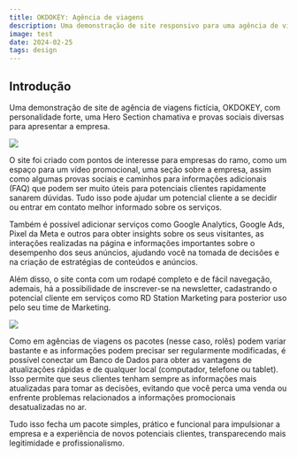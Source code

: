 ```yaml
---
title: OKDOKEY: Agência de viagens
description: Uma demonstração de site responsivo para uma agência de viagens pequena.
image: test
date: 2024-02-25
tags: design
---
```


## Introdução
Uma demonstração de site de agência de viagens fictícia, OKDOKEY, com personalidade forte, uma Hero Section chamativa e provas sociais diversas para apresentar a empresa.

![](https://andremourasantos.com.br/assets/image-1-mvO-4nyo.png)

O site foi criado com pontos de interesse para empresas do ramo, como um espaço para um vídeo promocional, uma seção sobre a empresa, assim como algumas provas sociais e caminhos para informações adicionais (FAQ) que podem ser muito úteis para potenciais clientes rapidamente sanarem dúvidas. Tudo isso pode ajudar um potencial cliente a se decidir ou entrar em contato melhor informado sobre os serviços.

Também é possível adicionar serviços como Google Analytics, Google Ads, Pixel da Meta e outros para obter insights sobre os seus visitantes, as interações realizadas na página e informações importantes sobre o desempenho dos seus anúncios, ajudando você na tomada de decisões e na criação de estratégias de conteúdos e anúncios.

Além disso, o site conta com um rodapé completo e de fácil navegação, ademais, há a possibilidade de inscrever-se na newsletter, cadastrando o potencial cliente em serviços como RD Station Marketing para posterior uso pelo seu time de Marketing.

![](https://andremourasantos.com.br/assets/image-2-w3q79mw-.png)

Como em agências de viagens os pacotes (nesse caso, rolês) podem variar bastante e as informações podem precisar ser regularmente modificadas, é possível conectar um Banco de Dados para obter as vantagens de atualizações rápidas e de qualquer local (computador, telefone ou tablet). Isso permite que seus clientes tenham sempre as informações mais atualizadas para tomar as decisões, evitando que você perca uma venda ou enfrente problemas relacionados a informações promocionais desatualizadas no ar.

Tudo isso fecha um pacote simples, prático e funcional para impulsionar a empresa e a experiência de novos potenciais clientes, transparecendo mais legitimidade e profissionalismo.